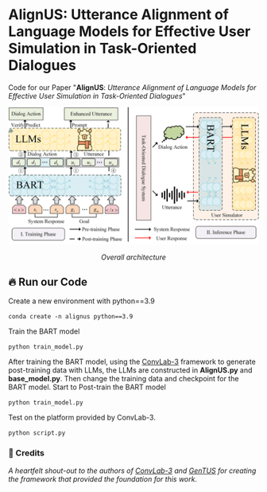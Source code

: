 # AlignUS: Utterance Alignment of Language Models for Effective User Simulation in Task-Oriented Dialogues
Code for our Paper "**AlignUS**: *Utterance Alignment of Language Models for Effective User Simulation in Task-Oriented Dialogues*"



![image](https://github.com/suntea233/AlignUS/blob/main/architecture.png)
<p align="center"><em> Overall architecture </em>

## 🔥 Run our Code

Create a new environment with python==3.9
```shell
conda create -n alignus python==3.9
```

Train the BART model
```shell
python train_model.py
```

After training the BART model, using the [ConvLab-3](https://github.com/ConvLab/ConvLab-3) framework to generate post-training data with LLMs, the LLMs are constructed in **AlignUS.py** and **base_model.py**.
Then change the training data and checkpoint for the BART model.
Start to Post-train the BART model
```shell
python train_model.py
```

Test on the platform provided by ConvLab-3.
```shell
python script.py
```

### 👏 Credits
*A heartfelt shout-out to the authors of [ConvLab-3](https://github.com/ConvLab/ConvLab-3) and [GenTUS](https://aclanthology.org/2022.sigdial-1.28/) for creating the framework that provided the foundation for this work.*
